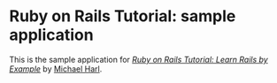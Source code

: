 # Ruby on Rails Tutorial: sample application

This is the sample application for [*Ruby on Rails Tutorial: Learn Rails by Example*](http://railstutorial.org/) by [Michael Harl](http://michaelhartl.com/).
